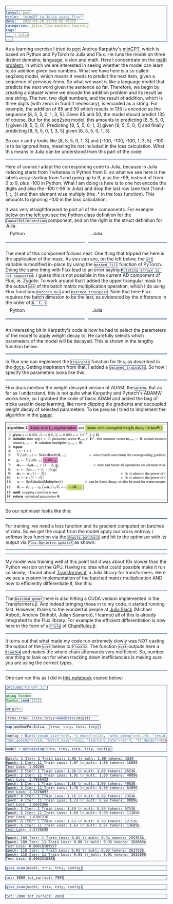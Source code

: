 ```yaml
---
layout: post
title:  "minGPT in Julia using Flux!"
date:   2022-03-30 11:58:45 +0300
categories: julia flux machine-learning
tags:
    - julia
---
```


As a learning exercise I tried to [port](https://github.com/cancandan/mingpt-julia/blob/main/mingpt.jl) Andrey Karpathy's [minGPT](https://github.com/karpathy/minGPT), which is based on Python and PyTorch to Julia and Flux. He runs the model on three distinct domains; language, vision and math. Here I concentrate on the [math problem](https://github.com/karpathy/minGPT/blob/master/play_math.ipynb), in which we are interested in seeing whether the model can learn to do addition given two numbers. What we have here is a so called seq2seq model, which means it needs to predict the next item, given a sequence of previous items. So what we want is like  a language model that predicts the next word given the sentence so far. Therefore, we begin by creating a dataset where we encode the addition problem and its result as one string. The two, two digit numbers, and the result of addition, which is three digits (with zeros in front if necessary), is encoded as a string. For example, the addition of 85 and 50 which results in 135 is encoded as the sequence [8, 5, 5, 0, 1, 3, 5]. Given 85 and 50, the model should predict 135 of course. But for the seq2seq model, this amounts to predicting [8, 5, 5, 0, 1] given [8, 5, 5, 0]. Predicting [8, 5, 5, 0, 1, 3] given [8, 5, 5, 0, 1] and finally predicting [8, 5, 5, 0, 1, 3, 5] given [8, 5, 5, 0, 1, 3].  

So our x and y looks like [8, 5, 5, 0, 1, 3] and [-100, -100, -100, 1, 3, 5]. -100 is to be ignored here, meaning its not included in the loss calculation. What this means in Julia can be understood from this part of the code:

<pre data-start="297" data-end="330" data-lang="julia"
      data-src="https://raw.githubusercontent.com/cancandan/mingpt-julia/main/mingpt.jl"
      data-view="https://github.com/cancandan/mingpt-julia/blob/main/mingpt.jl#L320-L330"></pre>     

Here of course I adapt the correspondng code to Julia, because in Julia indexing starts from 1 whereas in Python from 0, so what we see here is the labels array starting from 1 and going up to 9, plus the -99, instead of from 0 to 9, plus -100 in Python. What I am doing is here is to one hot encode the digits and also the -100 (-99 in Julia) and drop the last row (see that [1:end-1, :, :]) and then element wise multiply (the .* in the loss function). This amounts to ignoring -100 in the loss calculation.

It was very straightforward to port all of the components. For example below on the left you see the Python class definition for the `CausalSelfAttention` component, and on the right is the struct definition for Julia.

<style>
  /* .title_box {
  border: #3c5a86 1px solid;   
   border-radius: 1px;
   border-bottom: none;
   border-left: none;
   border-right: none;
} */

#title {
  position: relative;
  top: -0.5em;
  margin-left: 1em;
  display: inline;
  background-color: white;  
}

pre, code {
  border: #3c5a86 1px solid;   
  font-size: 11px;
}

img {
  border: 1px solid;
}

</style>

<div style="width: 100%;">
  <div class="title_box" style="width: 49%; float: left">
    <div id="title">Python</div>        
      <pre data-start="44" data-end="59" data-lang="python"
      data-src="https://raw.githubusercontent.com/karpathy/minGPT/master/mingpt/model.py"
      data-view="https://github.com/karpathy/minGPT/blob/master/mingpt/model.py#L44-L59"></pre>          
  </div>
  <div class="title_box" style="margin-left: 51%;"> 
    <div id="title">Julia</div>      
      <pre data-start="14" data-end="33" data-lang="julia"
      data-src="https://raw.githubusercontent.com/cancandan/mingpt-julia/main/mingpt.jl"
      data-view="https://github.com/cancandan/mingpt-julia/blob/main/mingpt.jl#L14-L33"></pre>      
    </div>
</div>


<div style="clear: both;">
</div>

The meat of this component follows next. One thing that tripped me here is the application of the mask. As you can see, on the left below, the `att` variable is modified in-place by using the `masked_fill` function of PyTorch. Doing the same thing with Flux lead to an error saying `Mutating arrays is not supported`. I guess this is not possible in the current AD component of Flux, ie. Zygote. To work around that I added the upper triangular mask to the output `att` of the batch matrix multiplication operation, which I do using Flux functions `batched_mul` and `batched_transpose`. Note that here Flux requires the batch dimesion to be the last, as evidenced by the difference in the order of `B, T, C`. 


<div style="width: 100%;">
  <div class="title_box" style="width: 49%; float: left">
    <div id="title">Python</div>        
      <pre data-start="61" data-end="79" data-lang="python"
      data-src="https://raw.githubusercontent.com/karpathy/minGPT/master/mingpt/model.py"
      data-view="https://github.com/karpathy/minGPT/blob/master/mingpt/model.py#L44-L59"></pre>          
  </div>
  <div class="title_box" style="margin-left: 51%;"> 
    <div id="title">Julia</div>      
      <pre data-start="39" data-end="76" data-lang="julia"
      data-src="https://raw.githubusercontent.com/cancandan/mingpt-julia/main/mingpt.jl"
      data-view="https://github.com/cancandan/mingpt-julia/blob/main/mingpt.jl#L39-L76"></pre>      
    </div>
</div>

<div style="clear: both;">
</div>

An interesting bit in Karpathy's code is how he had to select the parameters of the model to apply weight decay to. He carefully selects which parameters of the model will be decayed. This is shown in the lengthy function below:

<pre data-start="136" data-end="180" data-lang="python"
      data-src="https://raw.githubusercontent.com/karpathy/minGPT/master/mingpt/model.py"
      data-view="https://github.com/karpathy/minGPT/blob/master/mingpt/model.py#L136-L180"></pre>          


In Flux one can implement the `trainable` function for this, as described in the [docs](https://fluxml.ai/Flux.jl/stable/models/advanced/#Customising-Parameter-Collection-for-a-Model). Getting inspiration from that, I added a `decayed_trainable`. So how I specify the parameters looks like this:

<pre data-start="80" data-end="91" data-lang="julia"
      data-src="https://raw.githubusercontent.com/cancandan/mingpt-julia/main/mingpt.jl"
      data-view="https://github.com/cancandan/mingpt-julia/blob/main/mingpt.jl#L80-L91"></pre>          


Flux docs mention the weight decayed version of ADAM, the `ADAMW`. But as far as I understand, this is not quite what Karpathy and Pytorch's ADAMW works here, so I grabbed the code of basic ADAM and added the bag of tricks used in deep learning, like norm clipping the gradients and decoupled weight decay of selected parameters. To be precise I tried to implement the algorithm in the [paper](https://arxiv.org/pdf/1711.05101.pdf).

![ADAMW](/assets/static/adamw.png)

So our optimiser looks like this:

<pre data-start="255" data-end="295" data-lang="julia"
      data-src="https://raw.githubusercontent.com/cancandan/mingpt-julia/main/mingpt.jl"
      data-view="https://github.com/cancandan/mingpt-julia/blob/main/mingpt.jl#L255-L295"></pre>          


For training, we need a loss function and its gradient computed on batches of data. So we get the ouput from the model apply our cross entropy / softmax loss function via the `Zygote.pullback` and hit to the optimiser with its output via `Flux.Optimise.update!` as shown:

<pre data-start="297" data-end="301" data-lang="julia"
      data-src="https://raw.githubusercontent.com/cancandan/mingpt-julia/main/mingpt.jl"
      data-view="https://github.com/cancandan/mingpt-julia/blob/main/mingpt.jl#L297-L301"></pre>          

<pre data-start="336" data-end="340" data-lang="julia"
      data-src="https://raw.githubusercontent.com/cancandan/mingpt-julia/main/mingpt.jl"
      data-view="https://github.com/cancandan/mingpt-julia/blob/main/mingpt.jl#L336-L340"></pre>          

  
My model was training well at this point but it was about 10x slower than the Python version on the GPU. Having no idea what could possible make it run so slowly, I found about [Transformer.jl](https://github.com/chengchingwen/Transformers.jl), a Julia library for transformers. Here we see a custom implementation of the batched matrix multiplication AND how to efficiently differentiate it, like this:

<pre data-start="25" data-end="48" data-lang="julia"
      data-src="https://raw.githubusercontent.com/chengchingwen/Transformers.jl/master/src/fix/batchedmul.jl"
      data-view="https://github.com/chengchingwen/Transformers.jl/blob/master/src/fix/batchedmul.jl#L25-L48"></pre>

The `batched_gemm!` here is also hitting a CUDA version implemented in the Transformers.jl. And indeed bringing those in to my code, it started running fast. However, thanks to the wonderful people at [Julia Slack](https://julialang.org/slack/) (Michael Abbott, Andrew Dinhobl, Julian Samaroo), I learned all of this is already integrated to the Flux library. For example the efficient differentiation is now here in the form of a `rrule` of [ChainRules.jl](https://github.com/JuliaDiff/ChainRules.jl):

<pre data-start="85" data-end="99" data-lang="julia"
      data-src="https://raw.githubusercontent.com/FluxML/NNlib.jl/d8b9b41c8977b18ab4adcc2f288ffcd9c4c43c3f/src/batched/batchedmul.jl"
      data-view="https://github.com/FluxML/NNlib.jl/blob/d8b9b41c8977b18ab4adcc2f288ffcd9c4c43c3f/src/batched/batchedmul.jl#L85#L85-L99"></pre>

It turns out that what made my code run extremely slowly was NOT casting the output of the `sqrt` below to `Float32`. The function `sqrt` outputs here a `Float64` and makes the whole chain afterwards very inefficient. So, number one thing to look out for when tracking down inefficiencies is making sure you are using the correct types.

<pre data-start="56" data-end="60" data-lang="julia"
      data-src="https://raw.githubusercontent.com/cancandan/mingpt-julia/main/mingpt.jl"
      data-view="https://github.com/cancandan/mingpt-julia/blob/main/mingpt.jl#L56-L60"></pre>          


One can run this as I did in [this notebook](https://github.com/cancandan/mingpt-julia/blob/main/run.ipynb) copied below:

```julia
include("minGPT.jl")

using Random
Random.seed!(123)

ndigit=2

(trnx,trny),(tstx,tsty)=makeData(ndigit)    

map(addOneForJulia, [trnx, trny, tstx, tsty])

config = Dict("vocab_size"=>10, "n_embed"=>128, "attn_pdrop"=>0.1f0, "resid_pdrop"=>0.1f0, "embd_pdrop"=>0.1f0, "block_size"=>6, "n_layer"=>2, "n_head"=>4,
"max_epochs"=>110, "batch_size"=>512, "learning_rate"=>6f-4, "lr_decay"=>true, "warmup_tokens"=>1024, "final_tokens"=>50*size(trnx)[2]*(ndigit+1), "betas"=>(0.9f0, 0.95f0));

model = mytraining(trnx, trny, tstx, tsty, config)
```

    Epoch: 1 Iter: 1 Train Loss: 2.95 lr_mult: 1.00 tokens: 1536
    Epoch: 1 Iter: 11 Train Loss: 2.07 lr_mult: 1.00 tokens: 16896
    Test Loss: 1.90209
    Epoch: 2 Iter: 1 Train Loss: 1.98 lr_mult: 1.00 tokens: 25536
    Epoch: 2 Iter: 11 Train Loss: 1.91 lr_mult: 1.00 tokens: 40896
    Test Loss: 1.7956433
    Epoch: 3 Iter: 1 Train Loss: 1.86 lr_mult: 1.00 tokens: 49536
    Epoch: 3 Iter: 11 Train Loss: 1.78 lr_mult: 0.99 tokens: 64896
    Test Loss: 1.7278897
    Epoch: 4 Iter: 1 Train Loss: 1.76 lr_mult: 0.99 tokens: 73536
    Epoch: 4 Iter: 11 Train Loss: 1.73 lr_mult: 0.99 tokens: 88896
    Test Loss: 1.6655266
    Epoch: 5 Iter: 1 Train Loss: 1.69 lr_mult: 0.98 tokens: 97536
    Epoch: 5 Iter: 11 Train Loss: 1.69 lr_mult: 0.98 tokens: 112896
    Test Loss: 1.6301216
    Epoch: 6 Iter: 1 Train Loss: 1.63 lr_mult: 0.98 tokens: 121536
    Epoch: 6 Iter: 11 Train Loss: 1.63 lr_mult: 0.97 tokens: 136896
    Test Loss: 1.5736698
    ...    
    Epoch: 109 Iter: 1 Train Loss: 0.01 lr_mult: 0.94 tokens: 2593536
    Epoch: 109 Iter: 11 Train Loss: 0.00 lr_mult: 0.93 tokens: 2608896
    Test Loss: 0.00010189927
    Epoch: 110 Iter: 1 Train Loss: 0.01 lr_mult: 0.92 tokens: 2617536
    Epoch: 110 Iter: 11 Train Loss: 0.01 lr_mult: 0.91 tokens: 2632896
    Test Loss: 0.0002310586





```julia
give_exam(model, trnx, trny, config)
```

    tot: 8000 tot_correct: 7999
    


```julia
give_exam(model, tstx, tsty, config)
```

    tot: 2000 tot_correct: 2000


